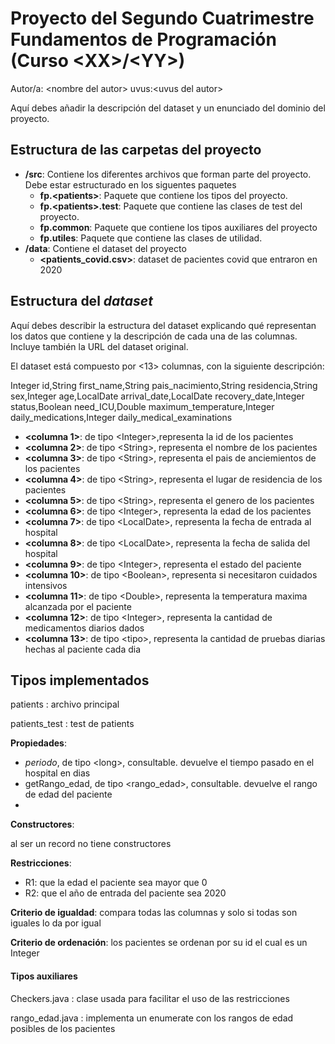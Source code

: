 # Proyecto del Segundo Cuatrimestre Fundamentos de Programación (Curso  \<XX\>/\<YY\>)
Autor/a: \<nombre del autor\>   uvus:\<uvus del autor\>

Aquí debes añadir la descripción del dataset y un enunciado del dominio del proyecto.


## Estructura de las carpetas del proyecto

* **/src**: Contiene los diferentes archivos que forman parte del proyecto. Debe estar estructurado en los siguentes paquetes
  * **fp.\<patients\>**: Paquete que contiene los tipos del proyecto.
  * **fp.\<patients\>.test**: Paquete que contiene las clases de test del proyecto.
  * **fp.common**: Paquete que contiene los tipos auxiliares del proyecto
  * **fp.utiles**:  Paquete que contiene las clases de utilidad. 
* **/data**: Contiene el dataset  del proyecto
    * **\<patients_covid.csv\>**: dataset de pacientes covid que entraron en 2020

    
## Estructura del *dataset*

Aquí debes describir la estructura del dataset explicando qué representan los datos que contiene y la descripción de cada una de las columnas. Incluye también la URL del dataset original.

El dataset está compuesto por \<13\> columnas, con la siguiente descripción:

Integer id,String first_name,String pais_nacimiento,String residencia,String sex,Integer age,LocalDate arrival_date,LocalDate recovery_date,Integer status,Boolean need_ICU,Double maximum_temperature,Integer daily_medications,Integer daily_medical_examinations 

* **\<columna 1>**: de tipo \<Integer\>,representa la id de los pacientes
* **\<columna 2>**: de tipo \<String\>, representa el nombre de los pacientes
* **\<columna 3>**: de tipo \<String\>, representa el pais de anciemientos de los pacientes
* **\<columna 4>**: de tipo \<String\>, representa el lugar de residencia de los pacientes
* **\<columna 5>**: de tipo \<String\>, representa el genero de los pacientes
* **\<columna 6>**: de tipo \<Integer\>, representa la edad de los pacientes
* **\<columna 7>**: de tipo \<LocalDate\>, representa la fecha de entrada al hospital
* **\<columna 8>**: de tipo \<LocalDate\>, representa la fecha de salida del hospital
* **\<columna 9>**: de tipo \<Integer\>, representa el estado del paciente
* **\<columna 10>**: de tipo \<Boolean\>, representa si necesitaron cuidados intensivos
* **\<columna 11>**: de tipo \<Double\>, representa la temperatura maxima alcanzada por el paciente
* **\<columna 12>**: de tipo \<Integer\>, representa la cantidad de medicamentos diarios dados
* **\<columna 13>**: de tipo \<tipo\>, representa la cantidad de  pruebas diarias hechas al paciente cada dia

## Tipos implementados

patients : archivo principal 

patients_test : test de patients

**Propiedades**:

- _periodo_, de tipo \<long\>, consultable. devuelve el tiempo pasado en el hospital en dias 
- getRango_edad, de tipo \<rango_edad\>, consultable. devuelve el rango de edad del paciente 
- 
**Constructores**: 

al ser un record no tiene constructores

**Restricciones**:
 
- R1: que la edad el paciente sea mayor que 0
- R2: que el año de entrada del paciente sea 2020

**Criterio de igualdad**: compara todas las columnas y solo si todas son iguales lo da por igual

**Criterio de ordenación**: los pacientes se ordenan por su id el cual es un Integer

#### Tipos auxiliares

Checkers.java : clase usada para facilitar el uso de las restricciones

rango_edad.java : implementa un enumerate con los rangos de edad posibles de los pacientes
